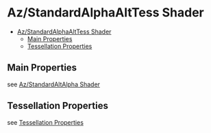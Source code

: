 # Az/StandardAlphaAltTess Shader

- [Az/StandardAlphaAltTess Shader](#azstandardalphaalttess-shader)
  - [Main Properties](#main-properties)
  - [Tessellation Properties](#tessellation-properties)


## Main Properties
see [Az/StandardAltAlpha Shader](az_standard_alpha_alt_shader.md)

## Tessellation Properties
see [Tessellation Properties](tessellation_properties.md)